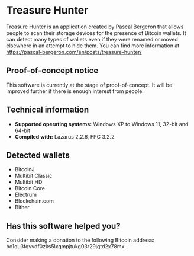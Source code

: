 # Treasure Hunter

Treasure Hunter is an application created by Pascal Bergeron that allows people
to scan their storage devices for the presence of Bitcoin wallets. It can
detect many types of wallets even if they were renamed or moved elsewhere
in an attempt to hide them. You can find more information at https://pascal-bergeron.com/en/posts/treasure-hunter/

## Proof-of-concept notice

This software is currently at the stage of proof-of-concept. It will be improved
further if there is enough interest from people.

## Technical information

- **Supported operating systems:** Windows XP to Windows 11, 32-bit and 64-bit
- **Compiled with:** Lazarus 2.2.6, FPC 3.2.2

## Detected wallets

- BitcoinJ
- Multibit Classic
- Multibit HD
- Bitcoin Core
- Electrum
- Blockchain.com
- Bither

## Has this software helped you?

Consider making a donation to the following Bitcoin address: 
bc1qu3fqvvdf0zks5lxqmpjtukg03r29jqtd2x78mx